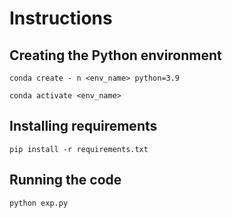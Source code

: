 # Instructions

## Creating the Python environment
`conda create - n <env_name> python=3.9`

`conda activate <env_name>`
## Installing requirements
`pip install -r requirements.txt`
## Running the code
`python exp.py`
